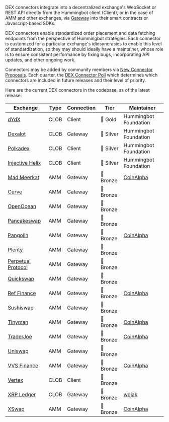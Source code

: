 DEX connectors integrate into a decentralized exchange's WebSocket or REST API directly from the Hummingbot client (Client), or in the case of AMM and other exchanges, via [Gateway](/gateway) into their smart contracts or Javascript-based SDKs. 

DEX connectors enable standardized order placement and data fetching endpoints from the perspective of Hummingbot strategies. Each connector is customized for a particular exchange's idiosyncrasies to enable this level of standardization, so they may should ideally have a maintainer, whose role is to ensure consistent performance by fixing bugs, incorporating API updates, and other ongoing work.

Connectors may be added by community members via [New Connector Proposals](/governance/proposals). Each quarter, the [DEX Connector Poll](/governance/polls) which determines which connectors are included in future releases and their level of priority.

Here are the current DEX connectors in the codebase, as of the latest release:

| Exchange | Type | Connection | Tier | Maintainer |
|----------|------|------------|------|------------|
| [dYdX](../exchanges/dydx.md) | CLOB | Client | 🥇 Gold | Hummingbot Foundation |
| [Dexalot](../exchanges/dexalot.md) | CLOB | Gateway | 🥈 Silver | Hummingbot Foundation |
| [Polkadex](../exchanges/polkadex.md) | CLOB | Client | 🥈 Silver | Hummingbot Foundation |
| [Injective Helix](../exchanges/injective.md) | CLOB | Client | 🥈 Silver | Hummingbot Foundation |
| [Mad Meerkat](../exchanges/mad-meerkat.md) | AMM | Gateway | 🥉 Bronze | [CoinAlpha](https://coinalpha.com) | 
| [Curve](../exchanges/curve.md) | AMM | Gateway | 🥉 Bronze
| [OpenOcean](../exchanges/openocean.md) | AMM | Gateway | 🥉 Bronze
| [Pancakeswap](../exchanges/pancakeswap.md) | AMM | Gateway | 🥉 Bronze |  |
| [Pangolin](../exchanges/pangolin.md) | AMM | Gateway | 🥉 Bronze | [CoinAlpha](https://coinalpha.com) | 
| [Plenty](../exchanges/plenty.md) | AMM | Gateway | 🥉 Bronze
| [Perpetual Protocol](../exchanges/perp.md) | AMM | Gateway | 🥉 Bronze
| [Quickswap](../exchanges/quickswap.md) | AMM | Gateway | 🥉 Bronze
| [Ref Finance](../exchanges/ref.md) | AMM | Gateway | 🥉 Bronze | [CoinAlpha](https://coinalpha.com) |
| [Sushiswap](../exchanges/sushiswap.md) | AMM | Gateway | 🥉 Bronze
| [Tinyman](../exchanges/tinyman.md) | AMM | Gateway | 🥉 Bronze | [CoinAlpha](https://coinalpha.com) |
| [TraderJoe](../exchanges/traderjoe.md) | AMM | Gateway | 🥉 Bronze | [CoinAlpha](https://coinalpha.com) |
| [Uniswap](../exchanges/uniswap.md) | AMM | Gateway | 🥉 Bronze |  |
| [VVS Finance](../exchanges/vvs.md) | AMM | Gateway | 🥉 Bronze | [CoinAlpha](https://coinalpha.com) |
| [Vertex](../exchanges/vertex.md) | CLOB | Client | 🥉 Bronze
| [XRP Ledger](../exchanges/xrpl.md) | CLOB | Gateway | 🥉 Bronze | [wojak](https://github.com/mlguys) |
| [XSwap](../exchanges/xswap.md) | AMM | Gateway | 🥉 Bronze | [CoinAlpha](https://coinalpha.com) |





